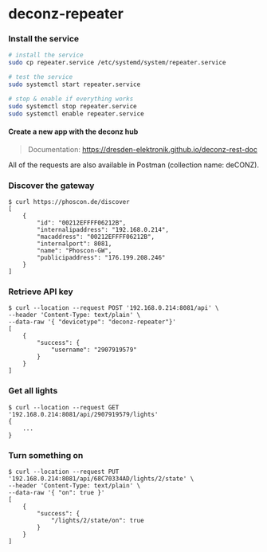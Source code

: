 # deconz-repeater


### Install the service

```bash
# install the service
sudo cp repeater.service /etc/systemd/system/repeater.service

# test the service
sudo systemctl start repeater.service

# stop & enable if everything works
sudo systemctl stop repeater.service
sudo systemctl enable repeater.service
```


#### Create a new app with the deconz hub

> Documentation: https://dresden-elektronik.github.io/deconz-rest-doc

All of the requests are also available in Postman (collection name: deCONZ).

### Discover the gateway

```
$ curl https://phoscon.de/discover
[
    {
        "id": "00212EFFFF06212B",
        "internalipaddress": "192.168.0.214",
        "macaddress": "00212EFFFF06212B",
        "internalport": 8081,
        "name": "Phoscon-GW",
        "publicipaddress": "176.199.208.246"
    }
]
```


### Retrieve API key

```
$ curl --location --request POST '192.168.0.214:8081/api' \
--header 'Content-Type: text/plain' \
--data-raw '{ "devicetype": "deconz-repeater"}'
[
    {
        "success": {
            "username": "2907919579"
        }
    }
]
```



### Get all lights

```
$ curl --location --request GET '192.168.0.214:8081/api/2907919579/lights'
{
    ...
}
```


### Turn something on

```
$ curl --location --request PUT '192.168.0.214:8081/api/68C70334AD/lights/2/state' \
--header 'Content-Type: text/plain' \
--data-raw '{ "on": true }'
[
    {
        "success": {
            "/lights/2/state/on": true
        }
    }
]
```
